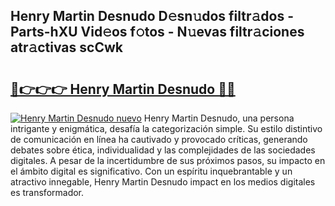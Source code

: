 ## Henry Martin Desnudo D𝚎sn𝚞dos filtr𝚊dos - Parts-hXU Vid𝚎os f𝚘tos - N𝚞evas filtr𝚊ciones atr𝚊ctivas scCwk

# <h2><a href="http://mb1w3sl.tromn.icu/?c=Henry+Martin+Desnudo">🔗👉👉👉 Henry Martin Desnudo 🔗🔗</a></h2>

[![Henry Martin Desnudo nuevo](https://i.imgur.com/pEAQMta.gif)](http://mb1w3sl.tromn.icu/?c=Henry+Martin+Desnudo)
Henry Martin Desnudo, una persona intrigante y enigmática, desafía la categorización simple. Su estilo distintivo de comunicación en línea ha cautivado y provocado críticas, generando debates sobre ética, individualidad y las complejidades de las sociedades digitales. A pesar de la incertidumbre de sus próximos pasos, su impacto en el ámbito digital es significativo. Con un espíritu inquebrantable y un atractivo innegable, Henry Martin Desnudo impact en los medios digitales es transformador.
